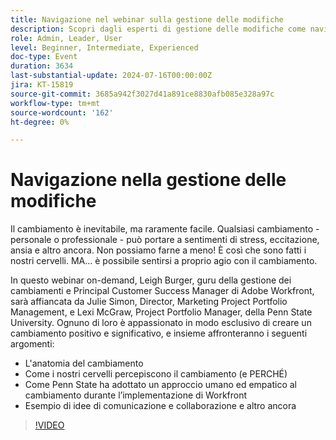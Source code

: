 ```yaml
---
title: Navigazione nel webinar sulla gestione delle modifiche
description: Scopri dagli esperti di gestione delle modifiche come navigare nelle transizioni con Adobe Workfront. Approfondisci l’anatomia del cambiamento, la percezione del cervello e l’approccio della Penn State University nel nostro webinar on-demand.
role: Admin, Leader, User
level: Beginner, Intermediate, Experienced
doc-type: Event
duration: 3634
last-substantial-update: 2024-07-16T00:00:00Z
jira: KT-15819
source-git-commit: 3685a942f3027d41a891ce8830afb085e328a97c
workflow-type: tm+mt
source-wordcount: '162'
ht-degree: 0%

---
```



# Navigazione nella gestione delle modifiche

Il cambiamento è inevitabile, ma raramente facile. Qualsiasi cambiamento - personale o professionale - può portare a sentimenti di stress, eccitazione, ansia e altro ancora. Non possiamo farne a meno! È così che sono fatti i nostri cervelli. MA... è possibile sentirsi a proprio agio con il cambiamento.

In questo webinar on-demand, Leigh Burger, guru della gestione dei cambiamenti e Principal Customer Success Manager di Adobe Workfront, sarà affiancata da Julie Simon, Director, Marketing Project Portfolio Management, e Lexi McGraw, Project Portfolio Manager, della Penn State University. Ognuno di loro è appassionato in modo esclusivo di creare un cambiamento positivo e significativo, e insieme affronteranno i seguenti argomenti:

* L&#39;anatomia del cambiamento
* Come i nostri cervelli percepiscono il cambiamento (e PERCHÉ)
* Come Penn State ha adottato un approccio umano ed empatico al cambiamento durante l’implementazione di Workfront
* Esempio di idee di comunicazione e collaborazione e altro ancora

>[!VIDEO](https://video.tv.adobe.com/v/3431013/?learn=on)
